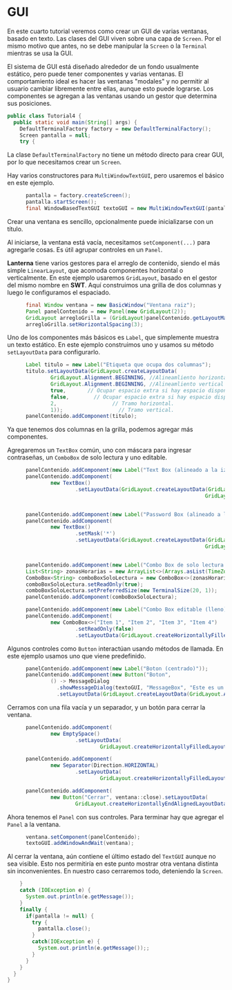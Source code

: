 # GUI

En este cuarto tutorial veremos como crear un GUI de varias ventanas, basado en texto. Las clases del GUI viven sobre una capa de `Screen`. Por el mismo motivo que antes, no se debe manipular la `Screen` o la `Terminal` mientras se usa la GUI.

El sistema de GUI está diseñado alrededor de un fondo usualmente estático, pero puede tener componentes y varias ventanas. El comportamiento ideal es hacer las ventanas "modales" y no permitir al usuario cambiar libremente entre ellas, aunque esto puede lograrse. Los componentes se agregan a las ventanas usando un gestor que determina sus posiciones.

```java
public class Tutorial4 {
  public static void main(String[] args) {
    DefaultTerminalFactory factory = new DefaultTerminalFactory();
    Screen pantalla = null;
    try {
```
La clase `DefaultTerminalFactory` no tiene un método directo para crear GUI, por lo que necesitamos crear un `Screen`.

Hay varios constructores para `MultiWindowTextGUI`, pero usaremos el básico en este ejemplo.
```java
      pantalla = factory.createScreen();
      pantalla.startScreen();
      final WindowBasedTextGUI textoGUI = new MultiWindowTextGUI(pantalla);
```
Crear una ventana es sencillo, opcionalmente puede inicializarse con un título.

Al iniciarse, la ventana está vacía, necesitamos `setComponent(...)` para agregarle cosas. Es útil agrupar controles en un `Panel`.

**Lanterna** tiene varios gestores para el arreglo de contenido, siendo el más simple `LinearLayout`, que acomoda componentes horizontal o verticalmente. En este ejemplo usaremos `GridLayout`, basado en el gestor del mismo nombre en **SWT**. Aquí construimos una grilla de dos columnas y luego le configuramos el espaciado.


```java
      final Window ventana = new BasicWindow("Ventana raiz");
      Panel panelContenido = new Panel(new GridLayout(2));
      GridLayout arregloGrilla = (GridLayout)panelContenido.getLayoutManager();
      arregloGrilla.setHorizontalSpacing(3);
```

Uno de los componentes más básicos es `Label`, que simplemente muestra un texto estático. En este ejemplo construimos uno y usamos su método `setLayoutData` para configurarlo.

```java
      Label titulo = new Label("Etiqueta que ocupa dos columnas");
      titulo.setLayoutData(GridLayout.createLayoutData(
              GridLayout.Alignment.BEGINNING, //Alineamliento horizontal si la celda es mayor al componente.
              GridLayout.Alignment.BEGINNING, //Alineamliento vertical si la celda es mayor al componente.
              true,       // Ocupar espacio extra si hay espacio disponible.
              false,        // Ocupar espacio extra si hay espacio disponible.
              2,                  // Tramo horizontal.
              1));                  // Tramo vertical.
      panelContenido.addComponent(titulo);
```

Ya que tenemos dos columnas en la grilla, podemos agregar más componentes.

Agregaremos un `TextBox` común, uno con máscara para ingresar contraseñas, un `ComboBox` de solo lectura y uno editable.

```java
      panelContenido.addComponent(new Label("Text Box (alineado a la izquierda)"));
      panelContenido.addComponent(
              new TextBox()
                      .setLayoutData(GridLayout.createLayoutData(GridLayout.Alignment.BEGINNING,
                                                                GridLayout.Alignment.CENTER)));


      panelContenido.addComponent(new Label("Password Box (alineado a la derecha"));
      panelContenido.addComponent(
              new TextBox()
                      .setMask('*')
                      .setLayoutData(GridLayout.createLayoutData(GridLayout.Alignment.END,
                                                                GridLayout.Alignment.CENTER)));


      panelContenido.addComponent(new Label("Combo Box de solo lectura (tamaño fijo)"));
      List<String> zonasHorarias = new ArrayList<>(Arrays.asList(TimeZone.getAvailableIDs()));
      ComboBox<String> comboBoxSoloLectura = new ComboBox<>(zonasHorarias);
      comboBoxSoloLectura.setReadOnly(true);
      comboBoxSoloLectura.setPreferredSize(new TerminalSize(20, 1));
      panelContenido.addComponent(comboBoxSoloLectura);

      panelContenido.addComponent(new Label("Combo Box editable (lleno)"));
      panelContenido.addComponent(
              new ComboBox<>("Item 1", "Item 2", "Item 3", "Item 4")
                      .setReadOnly(false)
                      .setLayoutData(GridLayout.createHorizontallyFilledLayoutData(1)));

```
Algunos controles como `Button` interactúan usando métodos de llamada. En este ejemplo usamos uno que viene predefinido.
```java
      panelContenido.addComponent(new Label("Boton (centrado)"));
      panelContenido.addComponent(new Button("Boton",
              () -> MessageDialog
                .showMessageDialog(textoGUI, "MessageBox", "Este es un Message Box", MessageDialogButton.OK))
                .setLayoutData(GridLayout.createLayoutData(GridLayout.Alignment.CENTER, GridLayout.Alignment.CENTER)));
```
Cerramos con una fila vacía y un separador, y un botón para cerrar la ventana.
```java
      panelContenido.addComponent(
              new EmptySpace()
                      .setLayoutData(
                              GridLayout.createHorizontallyFilledLayoutData(2)));

      panelContenido.addComponent(
              new Separator(Direction.HORIZONTAL)
                      .setLayoutData(
                              GridLayout.createHorizontallyFilledLayoutData(2)));

      panelContenido.addComponent(
              new Button("Cerrar", ventana::close).setLayoutData(
                      GridLayout.createHorizontallyEndAlignedLayoutData(2)));

```
Ahora tenemos el `Panel` con sus controles. Para terminar hay que agregar el `Panel` a la ventana.
```java
      ventana.setComponent(panelContenido);
      textoGUI.addWindowAndWait(ventana);
```
Al cerrar la ventana, aún contiene el último estado del `TextGUI` aunque no sea visible. Esto nos permitiría en este punto mostrar otra ventana distinta sin inconvenientes. En nuestro caso cerraremos todo, deteniendo la `Screen`.
```java
    }
    catch (IOException e) {
      System.out.println(e.getMessage());
    }
    finally {
      if(pantalla != null) {
        try {
          pantalla.close();
        }
        catch(IOException e) {
          System.out.println(e.getMessage());;
        }
      }
    }
  }
}
